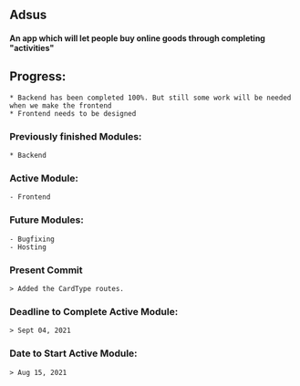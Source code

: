 ## Adsus
#### An app which will let people buy online goods through completing "activities"  


## Progress: 
    
    * Backend has been completed 100%. But still some work will be needed when we make the frontend
    * Frontend needs to be designed


### Previously finished Modules: 

    * Backend

### Active Module: 
    
    - Frontend

### Future Modules: 

    - Bugfixing
    - Hosting

### Present Commit 

    > Added the CardType routes.   

### Deadline to Complete Active Module: 

    > Sept 04, 2021

### Date to Start Active Module: 

    > Aug 15, 2021     

